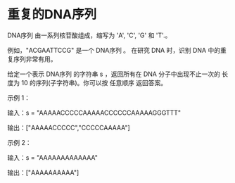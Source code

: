# 重复的DNA序列


DNA序列 由一系列核苷酸组成，缩写为 'A', 'C', 'G' 和 'T'.。

例如，"ACGAATTCCG" 是一个 DNA序列 。
在研究 DNA 时，识别 DNA 中的重复序列非常有用。

给定一个表示 DNA序列 的字符串 s ，返回所有在 DNA 分子中出现不止一次的 长度为 10 的序列(子字符串)。你可以按 任意顺序 返回答案。



示例 1：

输入：s = "AAAAACCCCCAAAAACCCCCCAAAAAGGGTTT"

输出：["AAAAACCCCC","CCCCCAAAAA"]

示例 2：

输入：s = "AAAAAAAAAAAAA"

输出：["AAAAAAAAAA"]
